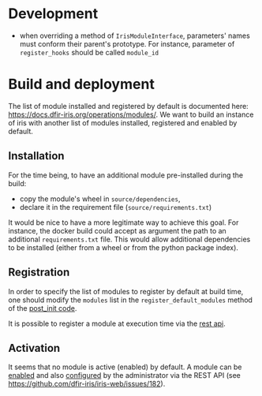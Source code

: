 
# Development

* when overriding a method of `IrisModuleInterface`, parameters' names must conform their parent's prototype. 
  For instance, parameter of `register_hooks` should be called `module_id`

# Build and deployment

The list of module installed and registered by default is documented here: https://docs.dfir-iris.org/operations/modules/.
We want to build an instance of iris with another list of modules installed, registered and enabled by default.

## Installation

For the time being, to have an additional module pre-installed during the build:
* copy the module's wheel in `source/dependencies`,
* declare it in the requirement file (`source/requirements.txt`)

It would be nice to have a more legitimate way to achieve this goal.
For instance, the docker build could accept as argument the path to an additional `requirements.txt` file.
This would allow additional dependencies to be installed (either from a wheel or from the python package index).

## Registration

In order to specify the list of modules to register by default at build time, one should modify the `modules` list in 
the `register_default_modules` method of the [post_init code](https://github.com/dfir-iris/iris-web/blob/v2.0.0-beta-3/source/app/post_init.py#L1113).

It is possible to register a module at execution time via the [rest api](rest_api.md#register-a-module).

## Activation

It seems that no module is active (enabled) by default. 
A module can be [enabled](rest_api.md#enable-a-module) and also [configured](rest_api.md#configure-a-module) by the administrator via the REST API (see https://github.com/dfir-iris/iris-web/issues/182).

